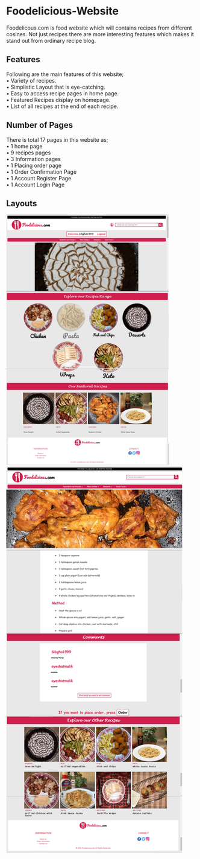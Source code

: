 # Foodelicious-Website
Foodelicous.com is food website which will contains recipes from different cosines. Not just recipes there are more interesting features which makes it stand out from ordinary recipe blog.

## Features
Following are the main features of this website;  
•	Variety of recipes.  
•	Simplistic Layout that is eye-catching.  
•	Easy to access recipe pages in home page.  
•	Featured Recipes display on homepage.  
•	List of all recipes at the end of each recipe.  

## Number of Pages
There is total 17 pages in this website as;  
•	1 home page  
•	9 recipes pages  
•	3 Information pages  
•	1 Placing order page  
•	1 Order Confirmation Page  
•	1 Account Register Page  
•	1 Account Login Page  

## Layouts
![alt text](https://github.com/sibgha-saleem/Foodelicious-Website/blob/main/image.png)  
![alt text](https://github.com/sibgha-saleem/Foodelicious-Website/blob/main/image2.png)
